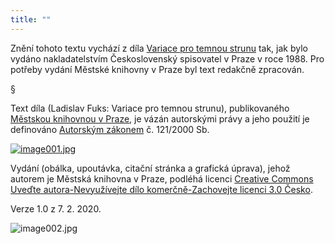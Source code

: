 ```yaml
---
title: ""
---
```


Znění tohoto textu vychází z díla [Variace pro temnou strunu](https://search.mlp.cz/cz/titul/variace-pro-temnou-strunu/26646/) tak, jak bylo vydáno nakladatelstvím Československý spisovatel v Praze v roce 1988.
Pro potřeby vydání Městské knihovny v Praze byl text redakčně zpracován.

§

Text díla (Ladislav Fuks: Variace pro temnou strunu), publikovaného [Městskou knihovnou v Praze](https://www.mlp.cz/cz/), je vázán autorskými právy a jeho použití je definováno [Autorským zákonem](https://www.mkcr.cz/predpisy-zakonu-709.html) č. 121/2000 Sb.

 [![image001.jpg](../Images/image001_fmt.jpeg)](https://creativecommons.org/licenses/by-nc-sa/3.0/cz/) 

Vydání (obálka, upoutávka, citační stránka a grafická úprava), jehož autorem je Městská knihovna v Praze, podléhá licenci [Creative Commons Uveďte autora-Nevyužívejte dílo komerčně-Zachovejte licenci 3.0 Česko](https://creativecommons.org/licenses/by-nc-sa/3.0/cz/).

Verze 1.0 z 7. 2. 2020.

![image002.jpg](../Images/image002_fmt.jpeg)